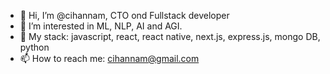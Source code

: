 - 👋 Hi, I’m @cihannam, CTO ond Fullstack developer
- 👀 I’m interested in ML, NLP, AI and AGI.
- 💞️ My stack: javascript, react, react native, next.js, express.js, mongo DB, python
- 📫 How to reach me: cihannam@gmail.com

<!---
cihannam/cihannam is a ✨ special ✨ repository because its `README.md` (this file) appears on your GitHub profile.
You can click the Preview link to take a look at your changes.
--->

